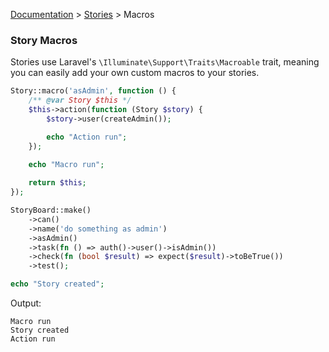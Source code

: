 [Documentation](/docs/documentation.md) > [Stories](/docs/stories.md) > Macros

### Story Macros

Stories use Laravel's `\Illuminate\Support\Traits\Macroable` trait, meaning you can easily add your own custom macros to your stories.

```php
Story::macro('asAdmin', function () {
    /** @var Story $this */
    $this->action(function (Story $story) {
        $story->user(createAdmin());

        echo "Action run";
    });
    
    echo "Macro run";

    return $this;
});

StoryBoard::make()
    ->can()
    ->name('do something as admin')
    ->asAdmin()
    ->task(fn () => auth()->user()->isAdmin())
    ->check(fn (bool $result) => expect($result)->toBeTrue())
    ->test();

echo "Story created";
```

Output:

```
Macro run
Story created
Action run
```